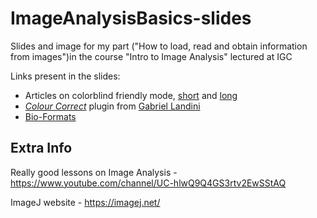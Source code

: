 # ImageAnalysisBasics-slides
Slides and image for my part ("How to load, read and obtain information from images")in the course "Intro to Image Analysis" lectured at IGC

Links present in the slides:
- Articles on colorblind friendly mode, [short](https://thenode.biologists.com/data-visualization-with-flying-colors/research/) and [long](https://www.osapublishing.org/oe/fulltext.cfm?uri=oe-21-8-9862&id=252779)
- [_Colour Correct_](https://github.com/landinig/IJ-Colour_Correct/blob/main/colour_correct.zip) plugin from [Gabriel Landini](https://blog.bham.ac.uk/intellimic/g-landini-software/)
- [Bio-Formats](https://imagej.net/formats/bio-formats)

## Extra Info
Really good lessons on Image Analysis - https://www.youtube.com/channel/UC-hlwQ9Q4GS3rtv2EwSStAQ

ImageJ website - https://imagej.net/
